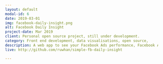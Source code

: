 ```yaml
---
layout: default
modal-id: 6
date: 2019-03-01
img: facebook-daily-insight.png
alt: Facebook Daily Insight
project-date: Mar 2019
client: Personal open source project, still under development.
category: Front end development, data visualisations, open source,
description: A web app to see your Facebook Ads performance, Facebook Ads account required.
live: http://github.com/ruwhan/simple-fb-daily-insight

---
```

